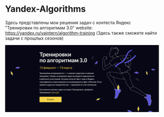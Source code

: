 # Yandex-Algorithms

Здесь представлены мои решения задач с контеста Яндекс "Тренировки по алгоритмам 3.0"
website: https://yandex.ru/yaintern/algorithm-training (Здесь также сможете найти задачи с прошлых сезонов)

![Image alt](https://github.com/rentbest/Yandex-Algorithms/raw/main/img.png)

